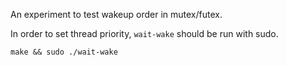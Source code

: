 An experiment to test wakeup order in mutex/futex.

In order to set thread priority, `wait-wake` should be run with sudo.
```
make && sudo ./wait-wake
``` 
